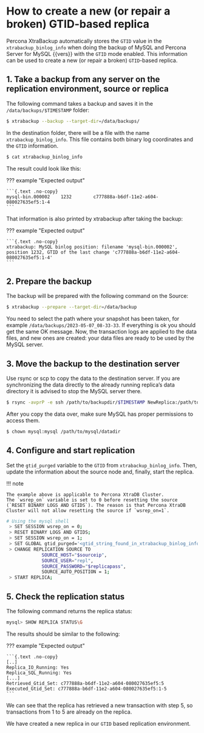 # How to create a new (or repair a broken) GTID-based replica

Percona XtraBackup automatically
stores the `GTID` value in the `xtrabackup_binlog_info` when doing the
backup of MySQL and Percona Server for MySQL {{vers}} with the `GTID` mode
enabled. This
information can be used to create a new (or repair a broken) `GTID`-based
replica.

## 1. Take a backup from any server on the replication environment, source or replica

The following command takes a backup and saves it in
the `/data/backups/$TIMESTAMP` folder:

```{.bash data-prompt="$"}
$ xtrabackup --backup --target-dir=/data/backups/
```

In the destination folder, there will be a file with the name
`xtrabackup_binlog_info`. This file contains both binary log coordinates
and the `GTID` information.

```{.bash data-prompt="$"}
$ cat xtrabackup_binlog_info
```
The result could look like this:

??? example "Expected output"

    ```{.text .no-copy}
    mysql-bin.000002    1232        c777888a-b6df-11e2-a604-080027635ef5:1-4
    ```

That information is also printed by xtrabackup after taking the backup:

??? example "Expected output"

    ```{.text .no-copy}
    xtrabackup: MySQL binlog position: filename 'mysql-bin.000002', position 1232, GTID of the last change 'c777888a-b6df-11e2-a604-080027635ef5:1-4'
    ```

## 2. Prepare the backup

The backup will be prepared with the following command on the Source:

```{.bash data-prompt="$"}
$ xtrabackup --prepare --target-dir=/data/backup
```

You need to select the path where your snapshot has been taken, for example
`/data/backups/2023-05-07_08-33-33`. If everything is ok you should get the
same OK message. Now, the transaction logs are applied to the data files,
and new ones are created: your data files are ready to be used by the MySQL server.

## 3. Move the backup to the destination server

Use rsync or scp to copy the data to the destination
server. If you are synchronizing the data directly to the already running
replica’s data
directory it is advised to stop the MySQL server there.

```{.bash data-prompt="$"}
$ rsync -avprP -e ssh /path/to/backupdir/$TIMESTAMP NewReplica:/path/to/mysql/
```

After you copy the data over, make sure MySQL has proper permissions to
access them.

```{.bash data-prompt="$"}
$ chown mysql:mysql /path/to/mysql/datadir
```

## 4. Configure and start replication

Set the `gtid_purged` variable to the `GTID` from
`xtrabackup_binlog_info`. Then, update the information about the
source node and, finally, start the replica.

!!! note
   
    The example above is applicable to Percona XtraDB Cluster.
    The `wsrep_on` variable is set to 0 before resetting the source (`RESET BINARY LOGS AND GTIDS`). The reason is that Percona XtraDB Cluster will not allow resetting the source if `wsrep_on=1`.

```{.bash data-prompt="#"}
# Using the mysql shell
 > SET SESSION wsrep_on = 0;
 > RESET BINARY LOGS AND GTIDS;
 > SET SESSION wsrep_on = 1;
 > SET GLOBAL gtid_purged='<gtid_string_found_in_xtrabackup_binlog_info>';
 > CHANGE REPLICATION SOURCE TO
             SOURCE_HOST="$sourceip",
             SOURCE_USER="repl",
             SOURCE_PASSWORD="$replicapass",
             SOURCE_AUTO_POSITION = 1;
 > START REPLICA;
```

## 5. Check the replication status

The following command returns the replica status:

```{.bash data-prompt="mysql>"}
mysql> SHOW REPLICA STATUS\G
```
The results should be similar to the following:

??? example "Expected output"

    ```{.text .no-copy}
    [..]
    Replica_IO_Running: Yes
    Replica_SQL_Running: Yes
    [...]
    Retrieved_Gtid_Set: c777888a-b6df-11e2-a604-080027635ef5:5
    Executed_Gtid_Set: c777888a-b6df-11e2-a604-080027635ef5:1-5
    ```

We can see that the replica has retrieved a new transaction with step 5,
so transactions from 1 to 5 are already on the replica.

We have created a new replica in our `GTID` based replication
environment.
